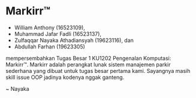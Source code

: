 # Markirr™
- William Anthony (16523109),
- Muhammad Jafar Fadli (16523137),
- Zulfaqqar Nayaka Athadiansyah (19623116), dan
- Abdullah Farhan (19623305)
  
mempersembahkan Tugas Besar 1 KU1202 Pengenalan Komputasi: Markirr™.
Markirr adalah perangkat lunak sistem manajemen parkir sederhana yang dibuat untuk tugas besar pertama kami. Sayangnya masih skill issue OOP jadinya kodenya nggak ganteng.

~ Nayaka
